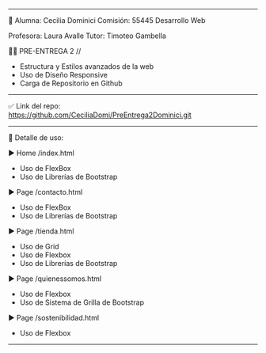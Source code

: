 
--------------------------------------------------

👩 Alumna: Cecilia Dominici 
Comisión: 55445
Desarrollo Web

Profesora: Laura Avalle
Tutor: Timoteo Gambella

👩‍💻 PRE-ENTREGA 2 //
+ Estructura y Estilos avanzados de la web
+ Uso de Diseño Responsive
+ Carga de Repositorio en Github

---------------------------------------------------

✅ Link del repo:  
https://github.com/CeciliaDomi/PreEntrega2Dominici.git

---------------------------------------------------

🔎 Detalle de uso:

▶ Home /index.html
- Uso de FlexBox
- Uso de Librerías de Bootstrap

▶ Page /contacto.html
- Uso de FlexBox
- Uso de Librerías de Bootstrap

▶ Page /tienda.html
- Uso de Grid
- Uso de Flexbox
- Uso de Librerías de Bootstrap

▶ Page /quienessomos.html
- Uso de Flexbox
- Uso de Sistema de Grilla de Bootstrap

▶ Page /sostenibilidad.html
- Uso de Flexbox

---------------------------------------------------
